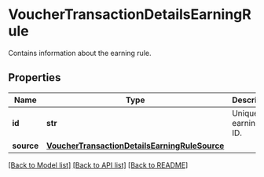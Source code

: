 # VoucherTransactionDetailsEarningRule

Contains information about the earning rule.

## Properties

Name | Type | Description | Notes
------------ | ------------- | ------------- | -------------
**id** | **str** | Unique earning rule ID. | [optional] 
**source** | [**VoucherTransactionDetailsEarningRuleSource**](VoucherTransactionDetailsEarningRuleSource.md) |  | [optional] 

[[Back to Model list]](../README.md#documentation-for-models) [[Back to API list]](../README.md#documentation-for-api-endpoints) [[Back to README]](../README.md)


